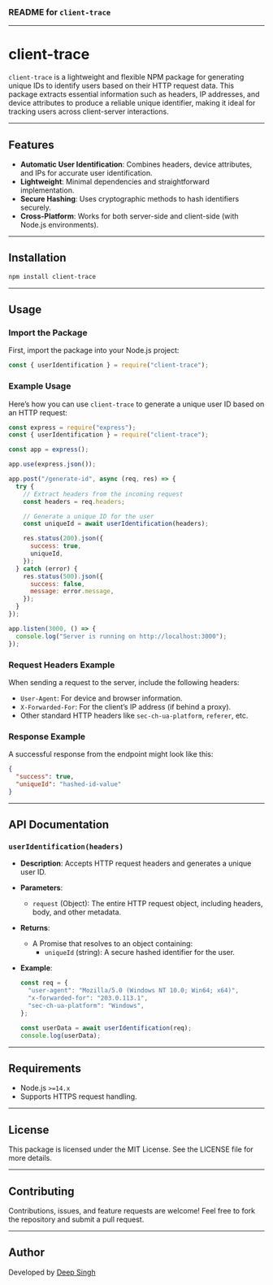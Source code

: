 ### **README for `client-trace`**

---

# **client-trace**

`client-trace` is a lightweight and flexible NPM package for generating unique IDs to identify users based on their HTTP request data. This package extracts essential information such as headers, IP addresses, and device attributes to produce a reliable unique identifier, making it ideal for tracking users across client-server interactions.

---

## **Features**

- **Automatic User Identification**: Combines headers, device attributes, and IPs for accurate user identification.
- **Lightweight**: Minimal dependencies and straightforward implementation.
- **Secure Hashing**: Uses cryptographic methods to hash identifiers securely.
- **Cross-Platform**: Works for both server-side and client-side (with Node.js environments).

---

## **Installation**

```bash
npm install client-trace
```

---

## **Usage**

### **Import the Package**

First, import the package into your Node.js project:

```javascript
const { userIdentification } = require("client-trace");
```

### **Example Usage**

Here’s how you can use `client-trace` to generate a unique user ID based on an HTTP request:

```javascript
const express = require("express");
const { userIdentification } = require("client-trace");

const app = express();

app.use(express.json());

app.post("/generate-id", async (req, res) => {
  try {
    // Extract headers from the incoming request
    const headers = req.headers;

    // Generate a unique ID for the user
    const uniqueId = await userIdentification(headers);

    res.status(200).json({
      success: true,
      uniqueId,
    });
  } catch (error) {
    res.status(500).json({
      success: false,
      message: error.message,
    });
  }
});

app.listen(3000, () => {
  console.log("Server is running on http://localhost:3000");
});
```

### **Request Headers Example**

When sending a request to the server, include the following headers:

- `User-Agent`: For device and browser information.
- `X-Forwarded-For`: For the client’s IP address (if behind a proxy).
- Other standard HTTP headers like `sec-ch-ua-platform`, `referer`, etc.

### **Response Example**

A successful response from the endpoint might look like this:

```json
{
  "success": true,
  "uniqueId": "hashed-id-value"
}
```

---

## **API Documentation**

### **`userIdentification(headers)`**

- **Description**: Accepts HTTP request headers and generates a unique user ID.
- **Parameters**:
  - `request` (Object): The entire HTTP request object, including headers, body, and other metadata.
- **Returns**:
  - A Promise that resolves to an object containing:
    - `uniqueId` (string): A secure hashed identifier for the user.
- **Example**:

  ```javascript
  const req = {
    "user-agent": "Mozilla/5.0 (Windows NT 10.0; Win64; x64)",
    "x-forwarded-for": "203.0.113.1",
    "sec-ch-ua-platform": "Windows",
  };

  const userData = await userIdentification(req);
  console.log(userData);
  ```

---

## **Requirements**

- Node.js `>=14.x`
- Supports HTTPS request handling.

---

## **License**

This package is licensed under the MIT License. See the LICENSE file for more details.

---

## **Contributing**

Contributions, issues, and feature requests are welcome! Feel free to fork the repository and submit a pull request.

---

## **Author**

Developed by [Deep Singh](https://github.com/deepsingh245)
